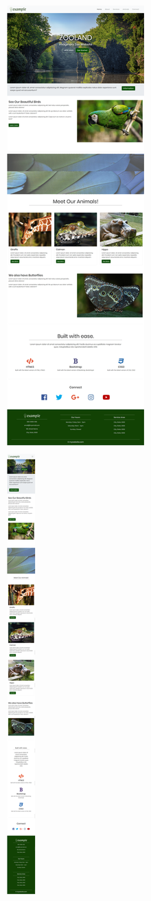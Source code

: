 ![Laptop version](screenshots/laptop-version.png) 
<br/>
<br/>
![Mobile version](screenshots/mobile-version.png)
